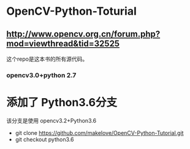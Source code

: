 # OpenCV-Python-Toturial

## http://www.opencv.org.cn/forum.php?mod=viewthread&tid=32525
这个repo是这本书的所有源代码。

### opencv3.0+python 2.7

# 添加了 Python3.6分支
该分支是使用 opencv3.2+Python3.6

* git clone https://github.com/makelove/OpenCV-Python-Tutorial.git
* git checkout python3.6
